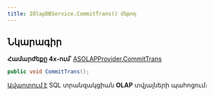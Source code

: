 ```yaml
---
title: IOlapDBService.CommitTrans() մեթոդ  
---
```


## Նկարագիր

**Համարժեքը 4x-ում՝** [ASOLAPProvider.CommitTrans](https://armsoft.github.io/as4x-docs/HTM/ProgrGuide/Functions/Functions/TransactionManagment/CommitTrans.html)

```c#
public void CommitTrans();
```

[Ավարտում է](https://learn.microsoft.com/en-us/sql/t-sql/language-elements/commit-transaction-transact-sql) SQL տրանզակցիան **OLAP** տվյալների պահոցում։
